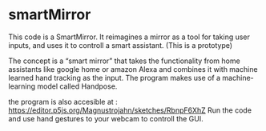 # smartMirror
This code is a SmartMirror. It reimagines a mirror as a tool for taking user inputs, and uses it to controll a smart assistant. (This is a prototype)

The concept is a “smart mirror” that takes the functionality from home assistants like google home
or amazon Alexa and combines it with machine learned hand tracking as the input. 
The program makes use of a machine-learning model called Handpose.

the program is also accesible at : https://editor.p5js.org/Magnustrojahn/sketches/RbnpF6XhZ
Run the code and use hand gestures to your webcam to controll the GUI.
